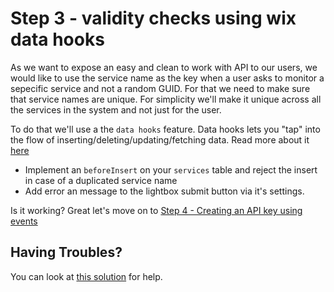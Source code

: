 # Step 3 - validity checks using wix data hooks

As we want to expose an easy and clean to work with API to our users, we would like to use the service name as the key when a user asks to monitor a sepecific service and not a random GUID. For that we need to make sure that service names are unique. For simplicity we'll make it unique across all the services in the system and not just for the user.

To do that we'll use a the `data hooks` feature. Data hooks lets you "tap" into the flow of inserting/deleting/updating/fetching data. Read more about it [here](https://www.wix.com/velo/reference/wix-data/hooks)

* Implement an `beforeInsert` on your `services` table and reject the insert in case of a duplicated service name
* Add error an message to the lightbox submit button via it's settings.

Is it working? Great let's move on to [Step 4 - Creating an API key using events](step4.md)


## Having Troubles?
You can look at [this solution](https://gist.github.com/ofirdagan/6d54522a379bf7becf7f394e642a3694) for help.

